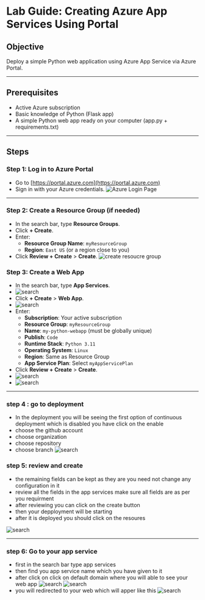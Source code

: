 
# Lab Guide: Creating Azure App Services Using Portal

## Objective
Deploy a simple Python web application using Azure App Service via Azure Portal.

---

## Prerequisites
- Active Azure subscription
- Basic knowledge of Python (Flask app)
- A simple Python web app ready on your computer (app.py + requirements.txt)

---

## Steps

### Step 1: Log in to Azure Portal
- Go to [https://portal.azure.com](https://portal.azure.com)
- Sign in with your Azure credentials.
![Azure Login Page](images/loginpage1.jpg)

---

### Step 2: Create a Resource Group (if needed)
- In the search bar, type **Resource Groups**.
- Click **+ Create**.
- Enter:
  - **Resource Group Name**: `myResourceGroup`
  - **Region**: `East US` (or a region close to you)
- Click **Review + Create** > **Create**.
![create resoucre group](images/createre.jpg)



### Step 3: Create a Web App
- In the search bar, type **App Services**.
- ![search](images/png1.jpg)
- Click **+ Create** > **Web App**.
- ![search](images/png22.jpg)
- Enter:
  - **Subscription**: Your active subscription
  - **Resource Group**: `myResourceGroup`
  - **Name**: `my-python-webapp` (must be globally unique)
  - **Publish**: `Code`
  - **Runtime Stack**: `Python 3.11`
  - **Operating System**: `Linux`
  - **Region**: Same as Resource Group
  - **App Service Plan**: Select `myAppServicePlan`
- Click **Review + Create** > **Create**.
- ![search](images/png3.jpg)
- ![search](images/png4.jpg)

---
### step 4 : go to deployment
- In the deployment you will be seeing the first option of continuous deployment which is disabled you have click on the enable
- choose the github account
- choose organization
- choose repository
- choose branch 
![search](images/png5.jpg)



### step 5: review and create 
- the remaining fields can be kept as they are you need not change any configuration in it
- review all the fields in the app services make sure all fields are as per you requirment
- after reviewing you can click on the create button
- then your depployment will be starting
- after it is deployed you should click on the resoures
 
 ![search](images/png6.jpg)

---
### step 6: Go to your app service
- first in the search bar type app services
- then find you app service name which you have given to it
- after click on click on default domain where you will able to  see your web app
 ![search](images/png7.jpg)
 ![search](images/png8.jpg)
- you will redirected to your web which will apper like this
 ![search](images/png9.jpg)


